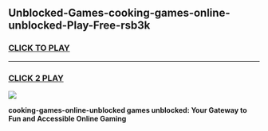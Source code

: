 
## Unblocked-Games-cooking-games-online-unblocked-Play-Free-rsb3k
<h3>
<a href="https://premium76.site?title=cooking-games-online-unblocked&ref=15A">CLICK TO PLAY</a></h3>
<hr>

<h3>
<a href="https://premium76.site?title=cooking-games-online-unblocked&ref=15A">CLICK 2 PLAY</a>
  
</h3>

<a href="https://premium76.site?title=cooking-games-online-unblocked&ref=15A"><img src="https://clearcache.store/games.png"></a>


**cooking-games-online-unblocked games unblocked: Your Gateway to Fun and Accessible Online Gaming**

